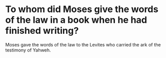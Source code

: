# To whom did Moses give the words of the law in a book when he had finished writing?

Moses gave the words of the law to the Levites who carried the ark of the testimony of Yahweh.
